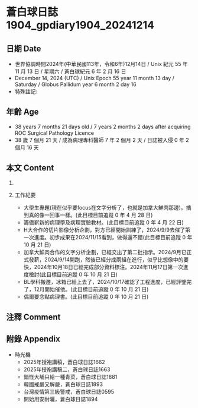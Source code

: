 [_metadata_:encoding]: - "utf-8"
[_metadata_:language]: - "zh-Hant-TW"
[_metadata_:fileformat]: - "markdown"
[_metadata_:MIME_type]: - "text/plain"
[_metadata_:markdown_version]: - "commonmark version 0.30"
[_metadata_:markdown_spec]: - "https://spec.commonmark.org/0.30/"

# 蒼白球日誌1904_gpdiary1904_20241214 #

## 日期 Date ##

* 世界協調時間2024年(中華民國113年，令和6年)12月14日 / Unix 紀元 55 年 11 月 13 日 / 星期六 / 蒼白球紀元 6 年 2 月 16 日
* December 14, 2024 (UTC) / Unix Epoch 55 year 11 month 13 day / Saturday / Globus Pallidum year 6 month 2 day 16
* 特殊註記:

## 年齡 Age ##

* 38 years 7 months 21 days old / 7 years 2 months 2 days after acquiring ROC Surgical Pathology Licence
* 38 歲 7 個月 21 天 / 成為病理專科醫師 7 年 2 個月 2 天 / 日誌被入侵 0 年 2 個月 16 天

## 本文 Content ##

1. 

2. 工作紀要

    - 大學生專題(現在似乎要focus在文字分析了，也就是加拿大鮮肉那邊)。搞到真的像一回事一樣。(此目標目前追蹤 0 年 4 月 28 日)
    - 籌備嶄新的病理學及病理實驗教材。(此目標目前追蹤 0 年 4 月 22 日)
    - H大合作的切片影像分析企劃，對方已經開始訓練了，2024/9/9去催了第一次進度。初步成果在2024/11/15看到，做得還不錯(此目標目前追蹤 0 年 10 月 21 日)
    - 加拿大鮮肉合作的文字分析企劃，已經交出了第二批指示。2024/9月已正式發薪，2024/9/14開跑，然後已經分成兩組在進行，似乎比想像中的要快，2024年10月18日已經完成部分資料標注。2024年11月17日第一次進度檢討(此目標目前追蹤 0 年 10 月 21 日)
    - BL學科搬遷，冰箱已經上去了，2024/10/17確認了工程進度，已經評鑒完了，12月開始催他。(此目標目前追蹤 0 年 10 月 21 日)
    - 偶爾要念點病理書。(此目標目前追蹤 0 年 10 月 21 日)

## 注釋 Comment ##


## 附錄 Appendix ##

* 時光機
    - 2025年授袍講稿，蒼白球日誌1662
    - 2025年授袍講稿二，蒼白球日誌1663
    - 錯怪大埔只給一種青菜，蒼白球日誌1881
    - 韓國戒嚴又解嚴，蒼白球日誌1893
    - 台灣疫情第三級警戒，蒼白球日誌0595
    - 開始用安耐曬，蒼白球日誌1894

